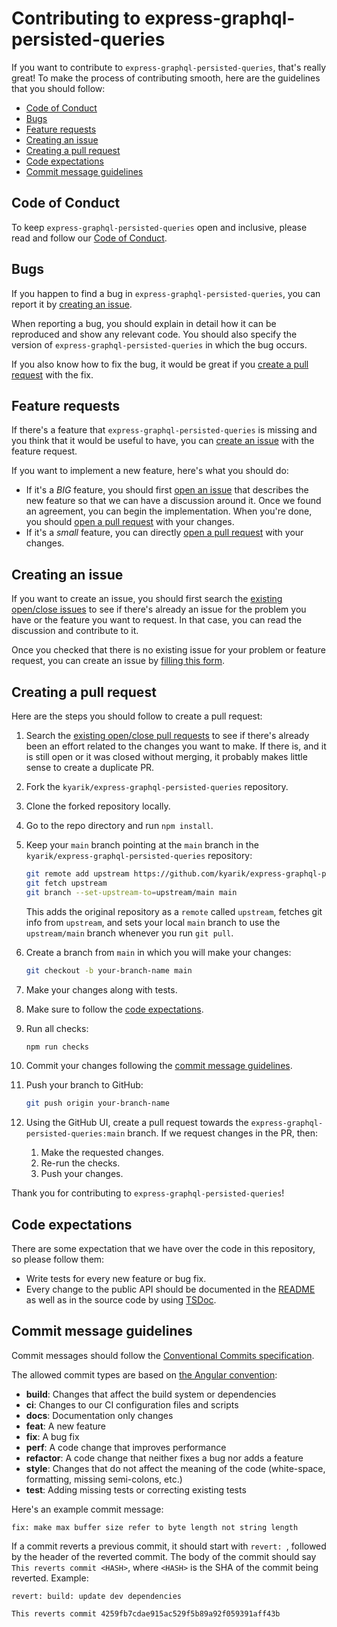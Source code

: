 # Contributing to express-graphql-persisted-queries

If you want to contribute to `express-graphql-persisted-queries`, that's really great! To make the process of contributing smooth, here are the guidelines that you should follow:

- [Code of Conduct](#code-of-conduct)
- [Bugs](#bugs)
- [Feature requests](#feature-requests)
- [Creating an issue](#creating-an-issue)
- [Creating a pull request](#creating-a-pull-request)
- [Code expectations](#code-expectations)
- [Commit message guidelines](#commit-message-guidelines)

## Code of Conduct

To keep `express-graphql-persisted-queries` open and inclusive, please read and follow our [Code of Conduct](https://github.com/kyarik/express-graphql-persisted-queries/blob/main/CODE_OF_CONDUCT.md).

## Bugs

If you happen to find a bug in `express-graphql-persisted-queries`, you can report it by [creating an issue](#creating-an-issue).

When reporting a bug, you should explain in detail how it can be reproduced and show any relevant code. You should also specify the version of `express-graphql-persisted-queries` in which the bug occurs.

If you also know how to fix the bug, it would be great if you [create a pull request](#creating-a-pull-request) with the fix.

## Feature requests

If there's a feature that `express-graphql-persisted-queries` is missing and you think that it would be useful to have, you can [create an issue](#creating-an-issue) with the feature request.

If you want to implement a new feature, here's what you should do:

- If it's a _BIG_ feature, you should first [open an issue](#creating-an-issue) that describes the new feature so that we can have a discussion around it. Once we found an agreement, you can begin the implementation. When you're done, you should [open a pull request](#creating-a-pull-request) with your changes.
- If it's a _small_ feature, you can directly [open a pull request](#creating-a-pull-request) with your changes.

## Creating an issue

If you want to create an issue, you should first search the [existing open/close issues](https://github.com/kyarik/express-graphql-persisted-queries/issues) to see if there's already an issue for the problem you have or the feature you want to request. In that case, you can read the discussion and contribute to it.

Once you checked that there is no existing issue for your problem or feature request, you can create an issue by [filling this form](https://github.com/kyarik/express-graphql-persisted-queries/issues/new/choose).

## Creating a pull request

Here are the steps you should follow to create a pull request:

1. Search the [existing open/close pull requests](https://github.com/kyarik/express-graphql-persisted-queries/pulls) to see if there's already been an effort related to the changes you want to make. If there is, and it is still open or it was closed without merging, it probably makes little sense to create a duplicate PR.
1. Fork the `kyarik/express-graphql-persisted-queries` repository.
1. Clone the forked repository locally.
1. Go to the repo directory and run `npm install`.
1. Keep your `main` branch pointing at the `main` branch in the `kyarik/express-graphql-persisted-queries` repository:
   ```bash
   git remote add upstream https://github.com/kyarik/express-graphql-persisted-queries
   git fetch upstream
   git branch --set-upstream-to=upstream/main main
   ```
   This adds the original repository as a `remote` called `upstream`, fetches git info from `upstream`, and sets your local `main` branch to use the `upstream/main` branch whenever you run `git pull`.
1. Create a branch from `main` in which you will make your changes:

   ```bash
   git checkout -b your-branch-name main
   ```

1. Make your changes along with tests.
1. Make sure to follow the [code expectations](#code-expectations).
1. Run all checks:
   ```bash
   npm run checks
   ```
1. Commit your changes following the [commit message guidelines](#commit-message-guidelines).
1. Push your branch to GitHub:
   ```bash
   git push origin your-branch-name
   ```
1. Using the GitHub UI, create a pull request towards the `express-graphql-persisted-queries:main` branch. If we request changes in the PR, then:
   1. Make the requested changes.
   1. Re-run the checks.
   1. Push your changes.

Thank you for contributing to `express-graphql-persisted-queries`!

## Code expectations

There are some expectation that we have over the code in this repository, so please follow them:

- Write tests for every new feature or bug fix.
- Every change to the public API should be documented in the [README](https://github.com/kyarik/express-graphql-persisted-queries/blob/main/README.md) as well as in the source code by using [TSDoc](https://tsdoc.org/).

## Commit message guidelines

Commit messages should follow the [Conventional Commits specification](https://www.conventionalcommits.org/en/v1.0.0/#summary).

The allowed commit types are based on [the Angular convention](https://github.com/angular/angular/blob/22b96b9/CONTRIBUTING.md#-commit-message-guidelines):

- **build**: Changes that affect the build system or dependencies
- **ci**: Changes to our CI configuration files and scripts
- **docs**: Documentation only changes
- **feat**: A new feature
- **fix**: A bug fix
- **perf**: A code change that improves performance
- **refactor**: A code change that neither fixes a bug nor adds a feature
- **style**: Changes that do not affect the meaning of the code (white-space, formatting, missing semi-colons, etc.)
- **test**: Adding missing tests or correcting existing tests

Here's an example commit message:

```
fix: make max buffer size refer to byte length not string length
```

If a commit reverts a previous commit, it should start with `revert: `, followed by the header of the reverted commit. The body of the commit should say `This reverts commit <HASH>`, where `<HASH>` is the SHA of the commit being reverted. Example:

```
revert: build: update dev dependencies

This reverts commit 4259fb7cdae915ac529f5b89a92f059391aff43b
```
